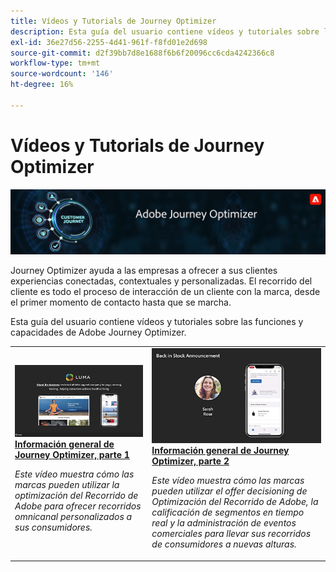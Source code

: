 ```yaml
---
title: Vídeos y Tutorials de Journey Optimizer
description: Esta guía del usuario contiene vídeos y tutoriales sobre las funciones y capacidades de Adobe Journey Optimizer.
exl-id: 36e27d56-2255-4d41-961f-f8fd01e2d698
source-git-commit: d2f39bb7d8e1688f6b6f20096cc6cda4242366c8
workflow-type: tm+mt
source-wordcount: '146'
ht-degree: 16%

---
```



# Vídeos y Tutorials de Journey Optimizer

![](./assets/ajo-banner.png)

Journey Optimizer ayuda a las empresas a ofrecer a sus clientes experiencias conectadas, contextuales y personalizadas. El recorrido del cliente es todo el proceso de interacción de un cliente con la marca, desde el primer momento de contacto hasta que se marcha.

Esta guía del usuario contiene vídeos y tutoriales sobre las funciones y capacidades de Adobe Journey Optimizer.

<table>
<tr>
  <td>
    <a href="./introduction/journey-optimizer-overview-part-1.md">
      <img alt="Información general de Journey Optimizer, parte 1: Entregar recorridos omnicanal (vídeo)" src="./assets/334174.jpg"/>
    </a>
    <div>
      <a href="./introduction/journey-optimizer-overview-part-1.md">
    <strong>Información general de Journey Optimizer, parte 1  </strong>
    </a>
    </div>
    <p>
    <em>Este vídeo muestra cómo las marcas pueden utilizar la optimización del Recorrido de Adobe para ofrecer recorridos omnicanal personalizados a sus consumidores.</em>
    <p>
  </td>
    <td>
    <a href="./introduction/journey-optimizer-overview-part-2.md">
      <img alt="Información general de Journey Optimizer, parte 2: Entregar recorridos omnicanal (vídeo)" src="./assets/334175.jpg"/>
    </a>
    <div>
      <a href="./introduction/journey-optimizer-overview-part-2.md">
    <strong>Información general de Journey Optimizer, parte 2  </strong>
    </a>
    </div>
    <p>
    <em>Este vídeo muestra cómo las marcas pueden utilizar el offer decisioning de Optimización del Recorrido de Adobe, la calificación de segmentos en tiempo real y la administración de eventos comerciales para llevar sus recorridos de consumidores a nuevas alturas.</em>
    <p>
  </td>
</table>




